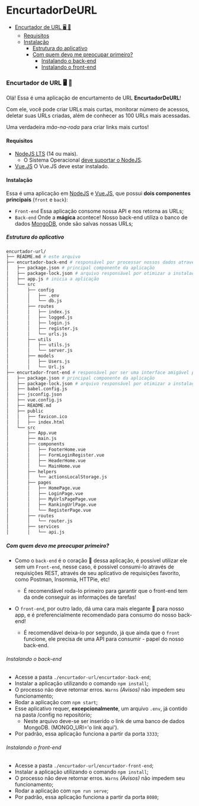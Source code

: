 # EncurtadorDeURL
- [Encurtador de URL 🖥️ 📝](#EncurtadorDeURL-️-)
  - [Requisitos](#requisitos)
  - [Instalação](#instalação)
    - [Estrutura do aplicativo](#estrutura-do-aplicativo)
    - [Com quem devo me preocupar primeiro?](#com-quem-devo-me-preocupar-primeiro)
      - [Instalando o back-end](#instalando-o-back-end)
      - [Instalando o front-end](#instalando-o-front-end)
### Encurtador de URL 🖥️ 📝

Olá! Essa é uma aplicação de encurtamento de URL **EncurtadorDeURL**!

Com ele, você pode criar URLs mais curtas, monitorar número de acessos, deletar suas URLs criadas, além de conhecer as 100 URLs mais acessadas.

Uma verdadeira *mão-na-roda* para criar links mais curtos!

#### Requisitos

- [NodeJS LTS](https://github.com/nodesource/distributions/blob/master/README.md#debinstall) (14 ou mais).
  - O Sistema Operacional [deve suportar o NodeJS](https://github-com.translate.goog/nodejs/build/issues/2168?_x_tr_sl=en&_x_tr_tl=pt&_x_tr_hl=pt-BR&_x_tr_pto=nui).
- [Vue.JS](https://vuejs.org/) O Vue.JS deve estar instalado.

#### Instalação

Essa é uma aplicação em [NodeJS](https://nodejs.org/pt-br/about/) e [Vue.JS](https://vuejs.org/), que possui **dois componentes principais** (`front` e `back`):
- `Front-end` Essa aplicação consome nossa API e nos retorna as URLs;
- `Back-end` Onde a **mágica** acontece! Nosso back-end utiliza o banco de dados [MongoDB](https://www.mongodb.com/cloud/atlas/lp/try2?utm_source=bing&utm_campaign=mdb_bs_americas_brazil_search_core_brand_atlas_desktop&utm_term=mongodb&utm_medium=cpc_paid_search&utm_ad=e&utm_ad_campaign_id=415204511&adgroup=1209463260064162&msclkid=b11ebd3f924517af0d9edf2c5bd45116), onde são salvas nossas URLs;

##### Estrutura do aplicativo

```bash
encurtador-url/
├── README.md # este arquivo
├── encurtador-back-end # responsável por processar nossos dados através de requisições
│   ├── package.json # principal componente da aplicação
│   ├── package-lock.json # arquivo responsável por otimizar a instalação em outros ambientes
│   ├── app.js # inicia a aplicação
│   └── src
│       ├── config
│       │   ├── .env
│       │   └── db.js
│       ├── routes
│       │   ├── index.js
│       │   ├── logged.js
│       │   ├── login.js
│       │   ├── register.js
│       │   └── urls.js
│       ├── utils
│       │   ├── utils.js
│       │   └── server.js
│       ├── models
│       │   ├── Users.js
│       │   └── Url.js
├── encurtador-front-end # responsável por ser uma interface amigável para nosso back-end
│   ├── package.json # principal componente da aplicação
│   ├── package-lock.json # arquivo responsável por otimizar a instalação em outros ambientes
│   ├── babel.config.js
│   ├── jsconfig.json
│   ├── vue.config.js
│   ├── README.md
│   ├── public
│   │   ├── favicon.ico
│   │   ├── index.html
│   └── src
│       ├── App.vue
│       ├── main.js
│       ├── components
│       │   ├── FooterHome.vue
│       │   ├── FormLoginRegister.vue
│       │   ├── HeaderHome.vue
│       │   └── MainHome.vue
│       ├── helpers
│       │   └── actionsLocalStorage.js
│       ├── pages
│       │   ├── HomePage.vue
│       │   ├── LoginPage.vue
│       │   ├── MyUrlsPagePage.vue
│       │   ├── RankingUrlPage.vue
│       │   └── RegisterPage.vue
│       ├── routes
│       │   └── router.js
│       ├── services
│       │   └── api.js

```

##### Com quem devo me preocupar primeiro?

- Como o `back-end` é o coração 💚 dessa aplicação, é possível utilizar ele sem um `Front-end`, nesse caso, é possível consumi-lo através de requisições REST, através de seu aplicativo de requisições favorito, como Postman, Insomnia, HTTPie, etc!
  - É recomendável roda-lo primeiro para garantir que o front-end tem da onde conseguir as informações de tarefas!

- O `front-end`, por outro lado, dá uma cara mais elegante 🌟 para nosso app, e é preferencialmente recomendado para consumo do nosso back-end!
  - É recomendável deixa-lo por segundo, já que ainda que o `front` funcione, ele precisa de uma API para consumir - papel do nosso back-end.

###### Instalando o back-end

- Acesse a pasta `./encurtador-url/encurtador-back-end`;
- Instalar a aplicação utilizando o comando `npm install`;
- O processo não deve retornar erros. `Warns` *(Avisos)* não impedem seu funcionamento;
- Rodar a aplicação com `npm start`;
-  Esse aplicativo requer, **excepcionalmente**, um arquivo `.env`, já contido na pasta /config no repositório;
    - Neste arquivo deve-se ser inserido o link de uma banco de dados MongoDB. (MONGO_URI='o link aqui'). 
- Por padrão, essa aplicação funciona a partir da porta `3333`;

###### Instalando o front-end

- Acesse a pasta `./encurtador-url/encurtador-front-end`;
- Instalar a aplicação utilizando o comando `npm install`;
- O processo não deve retornar erros. `Warns` *(Avisos)* não impedem seu funcionamento;
- Rodar a aplicação com `npm run serve`;
- Por padrão, essa aplicação funciona a partir da porta `8080`;
